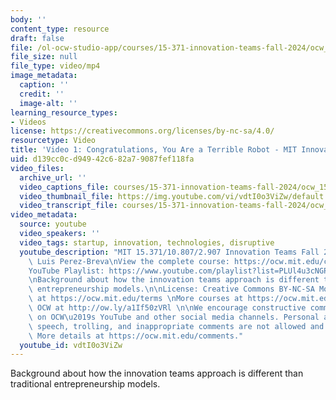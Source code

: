 ```yaml
---
body: ''
content_type: resource
draft: false
file: /ol-ocw-studio-app/courses/15-371-innovation-teams-fall-2024/ocw_15371_video_01_v2_360p_16_9.mp4
file_size: null
file_type: video/mp4
image_metadata:
  caption: ''
  credit: ''
  image-alt: ''
learning_resource_types:
- Videos
license: https://creativecommons.org/licenses/by-nc-sa/4.0/
resourcetype: Video
title: 'Video 1: Congratulations, You Are a Terrible Robot - MIT Innovation Teams'
uid: d139cc0c-d949-42c6-82a7-9087fef118fa
video_files:
  archive_url: ''
  video_captions_file: courses/15-371-innovation-teams-fall-2024/ocw_15371_video_01_v2_captions.vtt
  video_thumbnail_file: https://img.youtube.com/vi/vdtI0o3ViZw/default.jpg
  video_transcript_file: courses/15-371-innovation-teams-fall-2024/ocw_15371_video_01_v2_transcript.pdf
video_metadata:
  source: youtube
  video_speakers: ''
  video_tags: startup, innovation, technologies, disruptive
  youtube_description: "MIT 15.371/10.807/2.907 Innovation Teams Fall 2024\nInstructor:\
    \ Luis Perez-Breva\nView the complete course: https://ocw.mit.edu/courses/15-371-innovation-teams-fall-2024\n\
    YouTube Playlist: https://www.youtube.com/playlist?list=PLUl4u3cNGP63FBm4EY4n6fh8dcUAnetzi\n\
    \nBackground about how the innovation teams approach is different than traditional\
    \ entrepreneurship models.\n\nLicense: Creative Commons BY-NC-SA More information\
    \ at https://ocw.mit.edu/terms \nMore courses at https://ocw.mit.edu \nSupport\
    \ OCW at http://ow.ly/a1If50zVRl \n\nWe encourage constructive comments and discussion\
    \ on OCW\u2019s YouTube and other social media channels. Personal attacks, hate\
    \ speech, trolling, and inappropriate comments are not allowed and may be removed.\
    \ More details at https://ocw.mit.edu/comments."
  youtube_id: vdtI0o3ViZw
---
```

Background about how the innovation teams approach is different than traditional entrepreneurship models.
